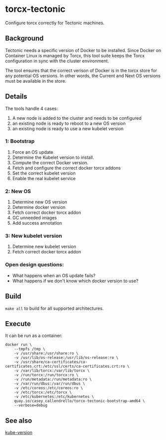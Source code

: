 # torcx-tectonic
Configure torcx correctly for Tectonic machines.

## Background

Tectonic needs a specific version of Docker to be installed. Since Docker
on Container Linux is managed by Torcx, this tool suite keeps the Torcx
configuration in sync with the cluster environment.

The tool ensures that the correct verison of Docker is in the torcx store for 
any potential OS versions. In other words, the Current and Next OS versions
must be available in the store.

## Details

The tools handle 4 cases:

1. A new node is added to the cluster and needs to be configured
2. an existing node is ready to reboot to a new OS version
3. an existing node is ready to use a new kubelet version

### 1: Bootstrap

1. Force an OS update
2. Determine the Kubelet version to install. 
3. Compute the correct Docker version.
4. Fetch and configure the correct docker torcx addons
5. Set the correct kubelet version
6. Enable the real kubelet service

### 2: New OS

1. Determine new OS version
2. Determine docker version
3. Fetch correct docker torcx addon
4. GC unneeded images
5. Add success annotation

### 3: New kubelet version

1. Determine new kubelet version
2. Fetch correct docker torcx addon

### Open design questions:
- What happens when an OS update fails?
- What happens if we don't know which docker version to use?

## Build
`make all` to build for all supported architectures.

## Execute
It can be run as a container:

```
docker run \
    --tmpfs /tmp \
    -v /usr/share:/usr/share:ro \
    -v /usr/lib/os-release:/usr/lib/os-release:ro \
    -v /usr/share/ca-certificates/ca-certificates.crt:/etc/ssl/certs/ca-certificates.crt:ro \
    -v /var/lib/torcx:/var/lib/torcx \
    -v /run/torcx:/run/torcx:ro \
    -v /run/metadata:/run/metadata:ro \
    -v /var/run/dbus:/var/run/dbus \
    -v /etc/coreos:/etc/coreos:ro \
    -v /etc/torcx:/etc/torcx \
    -v /etc/kubernetes:/etc/kubernetes \
    quay.io/casey_callendrello/torcx-tectonic-bootstrap-amd64 \
    --verbose=debug
```


## See also
[kube-version](https://github.com/coreos/kube-version)
